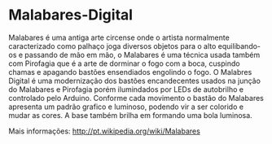 Malabares-Digital
=================

Malabares é uma antiga arte circense onde o artista normalmente caracterizado
como palhaço joga diversos objetos para o alto equilibando-os e passando de 
mão em mão, o Malabares é uma técnica usada também com Pirofagia que é a arte
de dorminar o fogo com a boca, cuspindo chamas e apagando bastões ensendiados 
engolindo o fogo. O Malabres Digital é uma modernização dos bastões 
encandecentes usados na junção do Malabares e Pirofagia porém ilumindados 
por LEDs de autobrilho e controlado pelo Arduino. Conforme cada movimento 
o bastão do Malabares apresenta um padrão grafico e luminoso, podendo vir 
a ser colorido e mudar as cores. A base também brilha em formando uma bola 
luminosa.

Mais informações: http://pt.wikipedia.org/wiki/Malabares